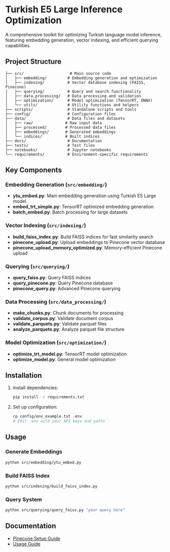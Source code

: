 # Turkish E5 Large Inference Optimization

A comprehensive toolkit for optimizing Turkish language model inference, featuring embedding generation, vector indexing, and efficient querying capabilities.

## Project Structure

```
├── src/                    # Main source code
│   ├── embedding/         # Embedding generation and optimization
│   ├── indexing/          # Vector database indexing (FAISS, Pinecone)
│   ├── querying/          # Query and search functionality
│   ├── data_processing/   # Data processing and validation
│   ├── optimization/      # Model optimization (TensorRT, ONNX)
│   └── utils/             # Utility functions and helpers
├── scripts/               # Standalone scripts and tools
├── config/                # Configuration files
├── data/                  # Data files and datasets
│   ├── raw/              # Raw input data
│   ├── processed/        # Processed data files
│   ├── embeddings/       # Generated embeddings
│   └── indices/          # Built indices
├── docs/                  # Documentation
├── tests/                 # Test files
├── notebooks/             # Jupyter notebooks
└── requirements/          # Environment-specific requirements
```

## Key Components

### Embedding Generation (`src/embedding/`)
- **ytu_embed.py**: Main embedding generation using Turkish E5 Large model
- **embed_trt_simple.py**: TensorRT optimized embedding generation
- **batch_embed.py**: Batch processing for large datasets

### Vector Indexing (`src/indexing/`)
- **build_faiss_index.py**: Build FAISS indices for fast similarity search
- **pinecone_upload.py**: Upload embeddings to Pinecone vector database
- **pinecone_upload_memory_optimized.py**: Memory-efficient Pinecone upload

### Querying (`src/querying/`)
- **query_faiss.py**: Query FAISS indices
- **query_pinecone.py**: Query Pinecone database
- **pinecone_query.py**: Advanced Pinecone querying

### Data Processing (`src/data_processing/`)
- **make_chunks.py**: Chunk documents for processing
- **validate_corpus.py**: Validate document corpus
- **validate_parquets.py**: Validate parquet files
- **analyze_parquets.py**: Analyze parquet file structure

### Model Optimization (`src/optimization/`)
- **optimize_trt_model.py**: TensorRT model optimization
- **optimize_model.py**: General model optimization

## Installation

1. Install dependencies:
   ```bash
   pip install -r requirements.txt
   ```

2. Set up configuration:
   ```bash
   cp config/env_example.txt .env
   # Edit .env with your API keys and paths
   ```

## Usage

### Generate Embeddings
```bash
python src/embedding/ytu_embed.py
```

### Build FAISS Index
```bash
python src/indexing/build_faiss_index.py
```

### Query System
```bash
python src/querying/query_faiss.py "your query here"
```

## Documentation

- [Pinecone Setup Guide](docs/README_PINECONE.md)
- [Usage Guide](docs/USAGE.md)

